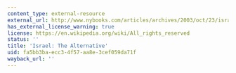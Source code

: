 ```yaml
---
content_type: external-resource
external_url: http://www.nybooks.com/articles/archives/2003/oct/23/israel-the-alternative/
has_external_license_warning: true
license: https://en.wikipedia.org/wiki/All_rights_reserved
status: ''
title: 'Israel: The Alternative'
uid: fa5bb3ba-ecc3-4f57-aa8e-3cef059da71f
wayback_url: ''
---
```

